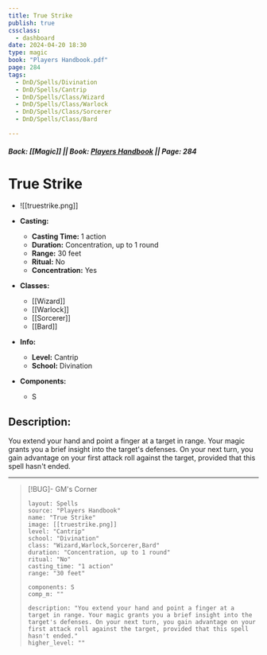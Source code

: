 ```yaml
---
title: True Strike
publish: true
cssclass:
  - dashboard
date: 2024-04-20 18:30
type: magic
book: "Players Handbook.pdf"
page: 284
tags:
  - DnD/Spells/Divination
  - DnD/Spells/Cantrip
  - DnD/Spells/Class/Wizard
  - DnD/Spells/Class/Warlock
  - DnD/Spells/Class/Sorcerer
  - DnD/Spells/Class/Bard

---
```


##### Back: [[Magic]] || Book: [Players Handbook](https://drive.google.com/drive/folders/1O5bhpYizcIT5xxAoLOuzCRht_PVS7VSG?usp=sharing) || Page: 284

# True Strike
- ![[truestrike.png]]
- **Casting:**
    - **Casting Time:** 1 action
    - **Duration:** Concentration, up to 1 round
    - **Range:** 30 feet
    - **Ritual:** No
    - **Concentration:** Yes
- **Classes:**
    - [[Wizard]]
    - [[Warlock]]
    - [[Sorcerer]]
    - [[Bard]]

- **Info:**
    - **Level:** Cantrip
    - **School:** Divination
- **Components:**
    - S


## Description:
You extend your hand and point a finger at a target in range. Your magic grants you a brief insight into the target's defenses. On your next turn, you gain advantage on your first attack roll against the target, provided that this spell hasn't ended.



---

> [!BUG]- GM's Corner
>
> ```statblock
> layout: Spells
> source: "Players Handbook"
> name: "True Strike"
> image: [[truestrike.png]]
> level: "Cantrip"
> school: "Divination"
> class: "Wizard,Warlock,Sorcerer,Bard"
> duration: "Concentration, up to 1 round"
> ritual: "No"
> casting_time: "1 action"
> range: "30 feet"
>
> components: S
> comp_m: ""
>
> description: "You extend your hand and point a finger at a target in range. Your magic grants you a brief insight into the target's defenses. On your next turn, you gain advantage on your first attack roll against the target, provided that this spell hasn't ended."
> higher_level: ""
> ```

